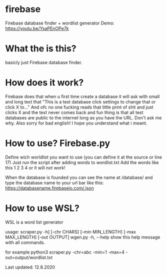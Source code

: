 # firebase
Firebase database finder + wordlist generator
Demo: https://youtu.be/YsaPEnOPe7k
# What the is this? 
basicly just Firebase database finder.

# How does it work? 
Firebase does that when u first time create a database it will ask with small and long text that "This is a test database click settings to change that or click X to..." And ofc no one fucking reads that little print of shit and just clicks X and the text never comes back and fun thing is that all test databases are public to the internet long as you have the URL. Don't ask me why. Also sorry for bad english! I hope you understand what i meant.

# How to use? Firebase.py
Define wich worldlist you want to use (you can define it at the source or line 17)
Just run the script after adding words to wordlist.txt
Add the words like this
1
2
3
4
or it will not work!

When the database is founded you can see the name at /database/ and type the database name to your url bar like this: https://databasename.firebaseio.com/.json

# How to use WSL?
WSL is a word list generator

usage: scraper.py -h] [-chr CHARS] [-min MIN_LENGTH] [-max MAX_LENGTH]
               [-out OUTPUT]
wgen.py -h, --help            show this help message with all commands.

for example python3 scraper.py -chr=abc -min=1 -max=4 -out=output/wordlist.txt






Last updated: 12.8.2020
